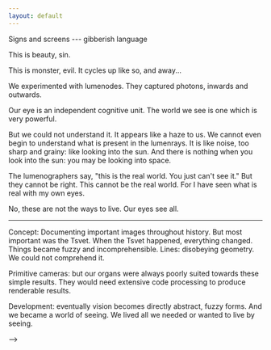 ```yaml
---
layout: default
---
```


Signs and screens --- gibberish language


This is beauty, sin.

This is monster, evil. It cycles up like so, and away...

We experimented with lumenodes. They captured photons, inwards and outwards.

Our eye is an independent cognitive unit. The world we see is one which is very powerful.

But we could not understand it. It appears like a haze to us. We cannot even begin to understand what is present in the lumenrays. It is like noise, too sharp and grainy: like looking into the sun. And there is nothing when you look into the sun: you may be looking into space.

The lumenographers say, "this is the real world. You just can't see it." But they cannot be right. This cannot be the real world. For I have seen what is real with my own eyes. 

No, these are not the ways to live. Our eyes see all.

---

Concept: Documenting important images throughout history. But most important was the Tsvet. When the Tsvet happened, everything changed. Things became fuzzy and incomprehensible. Lines: disobeying geometry. We could not comprehend it.

Primitive cameras: but our organs were always poorly suited towards these simple results. They would need extensive code processing to produce renderable results. 

Development: eventually vision becomes directly abstract, fuzzy forms. And we became a world of seeing. We lived all we needed or wanted to live by seeing. 

<!-- We live in a television. We are sad, but we have supports for it.


Жизнь -- это цирк, так что **добро пожаловать на наше представление**. Life is a circus, so welcome to our performance. tserk is a beautiful place, but it's not the beauty you know. To you, it is ugly and sad. But you will understand. It is a world of melancholy. We are forcefully abstracted from our individuated experience. We are always within and outside of the screen. We are not happy. But we do not need to be happy, because we live beautiful lives.

<br>
<center>
  <img src="imgs/panel_1/DALL·E 2023-01-24 22.26.43 - A surrealist photo of a person punching their television while crying in the dark.png" width="60%" />
</center>
<br>

We are always watching. When we watch enough, we become. We never just watch. When we watch close enough, we feel where we came from.

<br>
<center>
  <img src="imgs/panel_1/DALL·E 2023-01-24 22.26.39 - A surrealist photo of a person punching their television while crying in the dark.png" width="60%" />
</center>
<br>

Mother has sinned. Mother has eaten from the apple. God threw her from Eden to Earth, then she jumped off Earth to Hell, where she continued to eat the apple.

<br>
<center>
  <img src="imgs/DALL·E 2023-01-24 22.43.47 - Surrealism, photorealism, Eve from the Bible in hell crying but smiling and hugging a half eaten apple.png" width="60%" />
</center>
<br>

Out of the apple, came I.

<br>
<center>
  <img src="imgs/DALL·E 2023-01-24 22.44.24 - A baby boy crawling out of a half eaten apple, surrealist, photorealism.png" width="60%" />
</center>
<br>


<!-- <div class="parent">
<div>
  <img src="imgs/panel_1/DALL·E 2023-01-24 22.26.25 - A surrealist photo of a person punching their television while crying in the dark.png">
  </div>
  <div>
  <img src="imgs/panel_1/DALL·E 2023-01-24 22.26.39 - A surrealist photo of a person punching their television while crying in the dark.png">
  </div>
  <div>
  <img src="imgs/panel_1/DALL·E 2023-01-24 22.26.43 - A surrealist photo of a person punching their television while crying in the dark.png">
  </div>
  <div>
  <img src="imgs/panel_1/DALL·E 2023-01-24 22.31.30 - A surrealist photo of a person punching their television while crying in the dark.png">
  </div>
</div> -->
 -->
